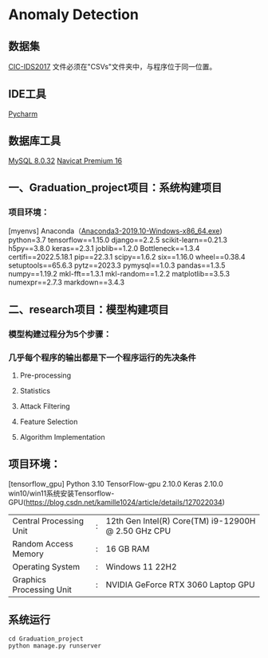 # Anomaly Detection


## 数据集
[CIC-IDS2017](https://www.unb.ca/cic/datasets/ids-2017.html)
文件必须在"CSVs"文件夹中，与程序位于同一位置。

## IDE工具
[Pycharm](https://www.jetbrains.com/pycharm/)

## 数据库工具
[MySQL 8.0.32](https://downloads.mysql.com/archives/installer/)  [Navicat Premium 16](https://www.navicat.com.cn/products)


## 一、Graduation_project项目：系统构建项目
### 项目环境：
[myenvs]
Anaconda（[Anaconda3-2019.10-Windows-x86_64.exe](https://mirrors.tuna.tsinghua.edu.cn/anaconda/archive/))  python=3.7
tensorflow==1.15.0
django==2.2.5
scikit-learn==0.21.3
h5py==3.8.0
keras==2.3.1
joblib==1.2.0
Bottleneck==1.3.4
certifi==2022.5.18.1
pip==22.3.1
scipy==1.6.2
six==1.16.0
wheel==0.38.4
setuptools==65.6.3
pytz==2023.3
pymysql==1.0.3
pandas==1.3.5
numpy==1.19.2
mkl-fft==1.3.1
mkl-random==1.2.2
matplotlib==3.5.3
numexpr==2.7.3
markdown==3.4.3



## 二、research项目：模型构建项目
### 模型构建过程分为5个步骤：
### 几乎每个程序的输出都是下一个程序运行的先决条件
1. Pre-processing

2. Statistics
3. Attack Filtering
4. Feature Selection
5. Algorithm Implementation

## 项目环境：
[tensorflow_gpu]
Python 3.10
TensorFlow-gpu 2.10.0
Keras 2.10.0
win10/win11系统安装Tensorflow-GPU(https://blog.csdn.net/kamille1024/article/details/127022034)


|  | |   |
| ------ |--|  ------ |
|Central Processing Unit|:|12th Gen Intel(R) Core(TM) i9-12900H @ 2.50 GHz CPU|
| Random Access Memory	|:|	16 GB RAM|
| Operating System	|:|	Windows 11 22H2 |
| Graphics Processing Unit	|:|	NVIDIA GeForce RTX 3060 Laptop GPU|




## 系统运行
```
cd Graduation_project
python manage.py runserver
```
